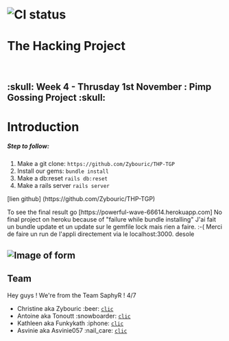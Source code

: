 # ![CI status](http://oi68.tinypic.com/ngf2uo.jpg)    
#  The Hacking Project
<br/>
<h2>:skull: Week 4 - Thrusday 1st November : Pimp Gossing Project :skull: </h2>

<body>

<h1>Introduction</h1>

<h5>
 Step to follow:
 </h5>
<ol>
 <li>Make a git clone: <code>https://github.com/Zybouric/THP-TGP </code></li>
 <li>Install our gems: <code>bundle install</code></li>
 <li>Make a db:reset <code>rails db:reset</code></li>
 <li>Make a rails server <code>rails server</code></li>
 
</ol>
[lien github] (https://github.com/Zybouric/THP-TGP)
  <p> To see the final result go [https://powerful-wave-66614.herokuapp.com] No final project on heroku because of "failure while bundle installing" J'ai fait un bundle update et un update sur le gemfile lock mais rien a faire. :-( Merci de faire un run de l'appli directement via le localhost:3000. desole

## ![Image of form](https://images.lookhuman.com/render/standard/Eym220v8OHIlCK64m4trcnPIVG4rO3PT/greetingcard45-off_white-z1-t-i-m-sorry-i-m-just-a-potato.jpg)

  <h2>Team</h2>

 <p>Hey guys ! We're from the Team SaphyR ! 4/7</p>
<ul>

<li>Christine aka Zybouric :beer: <a href="https://github.com/Zybouric"><code>clic</code></a><br/></li>
<li>Antoine aka Tonoutt :snowboarder:  <a href="https://github.com/tonoutt"><code>clic</code></a><br/></li>
<li>Kathleen aka Funkykath :iphone: <a href="https://github.com/Funkykath"><code>clic</code></a><br/></li>
<li>Asvinie aka Asvinie057 :nail_care: <a href="https://github.com/asvinie057"><code>clic</code></a><br/></li>
</ul>

</body>
